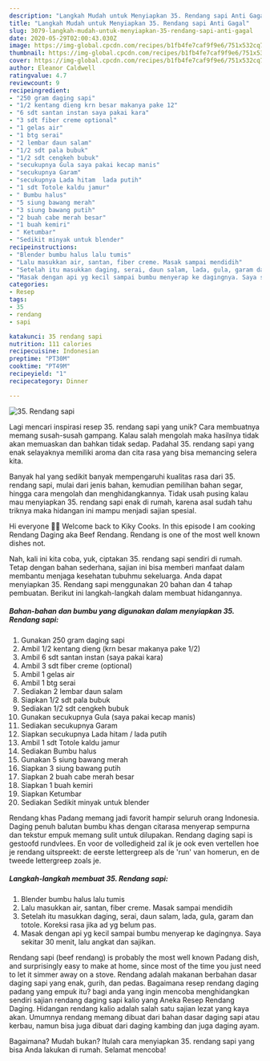 ```yaml
---
description: "Langkah Mudah untuk Menyiapkan 35. Rendang sapi Anti Gagal"
title: "Langkah Mudah untuk Menyiapkan 35. Rendang sapi Anti Gagal"
slug: 3079-langkah-mudah-untuk-menyiapkan-35-rendang-sapi-anti-gagal
date: 2020-05-29T02:00:43.030Z
image: https://img-global.cpcdn.com/recipes/b1fb4fe7caf9f9e6/751x532cq70/35-rendang-sapi-foto-resep-utama.jpg
thumbnail: https://img-global.cpcdn.com/recipes/b1fb4fe7caf9f9e6/751x532cq70/35-rendang-sapi-foto-resep-utama.jpg
cover: https://img-global.cpcdn.com/recipes/b1fb4fe7caf9f9e6/751x532cq70/35-rendang-sapi-foto-resep-utama.jpg
author: Eleanor Caldwell
ratingvalue: 4.7
reviewcount: 9
recipeingredient:
- "250 gram daging sapi"
- "1/2 kentang dieng krn besar makanya pake 12"
- "6 sdt santan instan saya pakai kara"
- "3 sdt fiber creme optional"
- "1 gelas air"
- "1 btg serai"
- "2 lembar daun salam"
- "1/2 sdt pala bubuk"
- "1/2 sdt cengkeh bubuk"
- "secukupnya Gula saya pakai kecap manis"
- "secukupnya Garam"
- "secukupnya Lada hitam  lada putih"
- "1 sdt Totole kaldu jamur"
- " Bumbu halus"
- "5 siung bawang merah"
- "3 siung bawang putih"
- "2 buah cabe merah besar"
- "1 buah kemiri"
- " Ketumbar"
- "Sedikit minyak untuk blender"
recipeinstructions:
- "Blender bumbu halus lalu tumis"
- "Lalu masukkan air, santan, fiber creme. Masak sampai mendidih"
- "Setelah itu masukkan daging, serai, daun salam, lada, gula, garam dan totole. Koreksi rasa jika ad yg belum pas."
- "Masak dengan api yg kecil sampai bumbu menyerap ke dagingnya. Saya sekitar 30 menit, lalu angkat dan sajikan."
categories:
- Resep
tags:
- 35
- rendang
- sapi

katakunci: 35 rendang sapi 
nutrition: 111 calories
recipecuisine: Indonesian
preptime: "PT30M"
cooktime: "PT49M"
recipeyield: "1"
recipecategory: Dinner

---
```



![35. Rendang sapi](https://img-global.cpcdn.com/recipes/b1fb4fe7caf9f9e6/751x532cq70/35-rendang-sapi-foto-resep-utama.jpg)

Lagi mencari inspirasi resep 35. rendang sapi yang unik? Cara membuatnya memang susah-susah gampang. Kalau salah mengolah maka hasilnya tidak akan memuaskan dan bahkan tidak sedap. Padahal 35. rendang sapi yang enak selayaknya memiliki aroma dan cita rasa yang bisa memancing selera kita.

Banyak hal yang sedikit banyak mempengaruhi kualitas rasa dari 35. rendang sapi, mulai dari jenis bahan, kemudian pemilihan bahan segar, hingga cara mengolah dan menghidangkannya. Tidak usah pusing kalau mau menyiapkan 35. rendang sapi enak di rumah, karena asal sudah tahu triknya maka hidangan ini mampu menjadi sajian spesial.

Hi everyone 👋🏻 Welcome back to Kiky Cooks. In this episode I am cooking Rendang Daging aka Beef Rendang. Rendang is one of the most well known dishes not.


Nah, kali ini kita coba, yuk, ciptakan 35. rendang sapi sendiri di rumah. Tetap dengan bahan sederhana, sajian ini bisa memberi manfaat dalam membantu menjaga kesehatan tubuhmu sekeluarga. Anda dapat menyiapkan 35. Rendang sapi menggunakan 20 bahan dan 4 tahap pembuatan. Berikut ini langkah-langkah dalam membuat hidangannya.

<!--inarticleads1-->

##### Bahan-bahan dan bumbu yang digunakan dalam menyiapkan 35. Rendang sapi:

1. Gunakan 250 gram daging sapi
1. Ambil 1/2 kentang dieng (krn besar makanya pake 1/2)
1. Ambil 6 sdt santan instan (saya pakai kara)
1. Ambil 3 sdt fiber creme (optional)
1. Ambil 1 gelas air
1. Ambil 1 btg serai
1. Sediakan 2 lembar daun salam
1. Siapkan 1/2 sdt pala bubuk
1. Sediakan 1/2 sdt cengkeh bubuk
1. Gunakan secukupnya Gula (saya pakai kecap manis)
1. Sediakan secukupnya Garam
1. Siapkan secukupnya Lada hitam / lada putih
1. Ambil 1 sdt Totole kaldu jamur
1. Sediakan  Bumbu halus
1. Gunakan 5 siung bawang merah
1. Siapkan 3 siung bawang putih
1. Siapkan 2 buah cabe merah besar
1. Siapkan 1 buah kemiri
1. Siapkan  Ketumbar
1. Sediakan Sedikit minyak untuk blender


Rendang khas Padang memang jadi favorit hampir seluruh orang Indonesia. Daging penuh balutan bumbu khas dengan citarasa menyerap sempurna dan tekstur empuk memang sulit untuk dilupakan. Rendang daging sapi is gestoofd rundvlees. En voor de volledigheid zal ik je ook even vertellen hoe je rendang uitspreekt: de eerste lettergreep als de &#39;run&#39; van homerun, en de tweede lettergreep zoals je. 

<!--inarticleads2-->

##### Langkah-langkah membuat 35. Rendang sapi:

1. Blender bumbu halus lalu tumis
1. Lalu masukkan air, santan, fiber creme. Masak sampai mendidih
1. Setelah itu masukkan daging, serai, daun salam, lada, gula, garam dan totole. Koreksi rasa jika ad yg belum pas.
1. Masak dengan api yg kecil sampai bumbu menyerap ke dagingnya. Saya sekitar 30 menit, lalu angkat dan sajikan.


Rendang sapi (beef rendang) is probably the most well known Padang dish, and surprisingly easy to make at home, since most of the time you just need to let it simmer away on a stove. Rendang adalah makanan berbahan dasar daging sapi yang enak, gurih, dan pedas. Bagaimana resep rendang daging padang yang empuk itu? bagi anda yang ingin mencoba menghidangkan sendiri sajian rendang daging sapi kalio yang Aneka Resep Rendang Daging. Hidangan rendang kalio adalah salah satu sajian lezat yang kaya akan. Umumnya rendang memang dibuat dari bahan dasar daging sapi atau kerbau, namun bisa juga dibuat dari daging kambing dan juga daging ayam. 

Bagaimana? Mudah bukan? Itulah cara menyiapkan 35. rendang sapi yang bisa Anda lakukan di rumah. Selamat mencoba!
